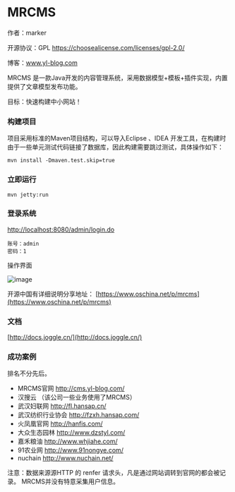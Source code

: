 MRCMS
========

作者：marker

开源协议：GPL
https://choosealicense.com/licenses/gpl-2.0/

博客：www.yl-blog.com

MRCMS 是一款Java开发的内容管理系统，采用数据模型+模板+插件实现，内置提供了文章模型发布功能。

目标：快速构建中小网站！



### 构建项目

项目采用标准的Maven项目结构，可以导入Eclipse 、IDEA 开发工具，在构建时由于一些单元测试代码链接了数据库，因此构建需要跳过测试，具体操作如下：


```
mvn install -Dmaven.test.skip=true
```



### 立即运行
```
mvn jetty:run
```


###  登录系统

[http://localhost:8080/admin/login.do](http://localhost:8080/admin/login.do)
```
账号：admin
密码：1
```

操作界面

![image](http://static.oschina.net/uploads/space/2014/0721/123006_tPjQ_218887.png)

开源中国有详细说明分享地址：
[https://www.oschina.net/p/mrcms](https://www.oschina.net/p/mrcms)


### 文档

[http://docs.joggle.cn/](http://docs.joggle.cn/)


### 成功案例

排名不分先后。

- MRCMS官网 http://cms.yl-blog.com/
- 汉搜云 （该公司一些业务使用了MRCMS）
- 武汉妇联网 http://fl.hansap.cn/
- 武汉纺织行业协会 http://fzxh.hansap.com/
- 火凤凰官网 http://hanfis.com/
- 大众生态园林 http://www.dzstyl.com/
- 嘉禾粮油 http://www.whjiahe.com/
- 91农业网 http://www.91nongye.com/
- nuchain  http://www.nuchain.net/

注意：数据来源源HTTP 的 renfer 请求头，凡是通过网站调转到官网的都会被记录。
MRCMS并没有特意采集用户信息。



